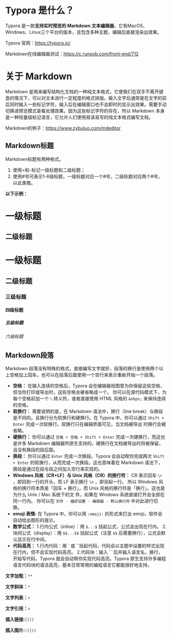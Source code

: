 # Typora 是什么？

Typora 是一款**支持实时预览的 Markdown 文本编辑器**。它有MacOS、Windows、Linux三个平台的版本，且包含多种主题，编辑后直接渲染出效果。

Typora 官网：https://typora.io/

Markdown在线编辑器测试：https://c.runoob.com/front-end/712

# 关于 Markdown

Markdown 是用来编写结构化文档的一种纯文本格式，它使我们在双手不离开键盘的情况下，可以对文本进行一定程度的格式排版。输入文字后通常是在文字的前后同时输入一些标记字符，输入后在编辑窗口也不会即时的显示出效果。需要手动切换进预览模式查看处理效果。因为这些标记字符的存在，所以 Markdown 本身是一种轻量级标记语言，它允许人们使用易读易写的纯文本格式编写文档。

Markdown的例子：https://www.zybuluo.com/mdeditor  
## Markdown标题
Markdown标题有两种格式。   
1. 使用=和-标记一级标题和二级标题；
2. 使用#号可表示1-6级标题，一级标题对应一个#号，二级标题对应两个#号，以此类推。  

**以下示例：**

一级标题  
====
二级标题  
----
# 一级标题
## 二级标题
### 三级标题
#### 四级标题
##### 五级标题
###### 六级标题

## Markdown段落
Markdown 段落没有特殊的格式，直接编写文字就好，段落的换行是使用两个以上空格加上回车，也可以在段落后面使用一个空行来表示重新开始一个段落。

+ **空格：**
  在输入连续的空格后，Typora 会在编辑器视图里为你保留这些空格，但当你打印或导出时，这些空格会被省略成一个。 你可以在源代码模式下，为每个空格前加一个 `\` 转义符，或者直接使用 HTML 风格的 `&nbps;` 来保持连续的空格。
+ **软换行：**
  需要说明的是，在 Markdown 语法中，换行（line break）与换段是不同的。且换行分为软换行和硬换行。在 Typora 中，你可以通过 `Shift + Enter` 完成一次软换行。软换行只在编辑界面可见，当文档被导出   时换行会被省略。
+ **硬换行：**
  你可以通过 `空格 + 空格 + Shift + Enter` 完成一次硬换行，而这也是许多 Markdown 编辑器所原生支持的。硬换行在文档被导出时将被保留，且没有换段的段后距。
+ **换段：**
  你可以通过 `Enter` 完成一次换段。Typora 会自动帮你完成两次 `Shift + Enter` 的软换行，从而完成一次换段。这也意味着在 Markdown 语法下，换段是通过在段与段之间加入空行来实现的。
+ **Windows 风格（CR+LF）与 Unix 风格（CR）的换行符：**
  CR 表示回车 `\r` ，即回到一行的开头，而 LF 表示换行 `\n` ，即另起一行。 所以 Windows 风格的换行符本质是「回车 + 换行」，而 Unix 风格的换行符是「换行」。这也是为什么 Unix / Mac 系统下的文   件，如果在 Windows 系统直接打开会全部在同一行内。 你可以在 `文件 - 偏好设置 - 编辑器 - 默认换行符` 中对此进行切换。
+ **emoji 表情:**
  在 Typora 中，你可以用 `:emoji:` 的形式来打出 emoji，软件会自动给出图形的提示。
+ **数学公式：**
  1.行内公式（inline）：用 `$...$` 括起公式，公式会出现在行内。
  2.块间公式（display）：用 `$$...$$` 括起公式（注意 `$$` 后需要换行），公式会默认显示在行中间。
+ **代码高亮：**
  1.行内代码：用 \` 或 \``括起代码，代码会以主题中设置的样式出现在行内，但不会实现代码高亮。
  2.代码块：输入 \```后并输入语言名，换行，开始写代码，Typora 就会自动帮你实现代码高亮。Typora 原生支持许多编程语言代码块的语法高亮，基本日常常用的编程语言它都能很好地支持。 

**文字加粗：**`**`

**文字斜体：**`*`

**文字列表：**`+`

**文字引用：**`>`

**插入链接:**`[]()`

**插入图片:**`![]()`




